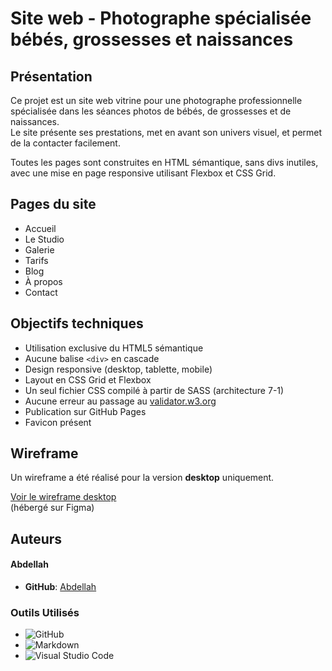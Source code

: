# Site web - Photographe spécialisée bébés, grossesses et naissances

## Présentation

Ce projet est un site web vitrine pour une photographe professionnelle spécialisée dans les séances photos de bébés, de grossesses et de naissances.  
Le site présente ses prestations, met en avant son univers visuel, et permet de la contacter facilement.

Toutes les pages sont construites en HTML sémantique, sans divs inutiles, avec une mise en page responsive utilisant Flexbox et CSS Grid.

## Pages du site

- Accueil
- Le Studio
- Galerie
- Tarifs
- Blog
- À propos
- Contact

## Objectifs techniques

- Utilisation exclusive du HTML5 sémantique
- Aucune balise `<div>` en cascade
- Design responsive (desktop, tablette, mobile)
- Layout en CSS Grid et Flexbox
- Un seul fichier CSS compilé à partir de SASS (architecture 7-1)
- Aucune erreur au passage au [validator.w3.org](https://validator.w3.org)
- Publication sur GitHub Pages
- Favicon présent

## Wireframe

Un wireframe a été réalisé pour la version **desktop** uniquement.

[Voir le wireframe desktop](https://www.figma.com/design/mpTy6mJAiwH8Uq8zlSgjDD/Untitled?node-id=0-1&t=YomnjuoqfdA9PuNr-1)  
(hébergé sur Figma)

## Auteurs 

#### Abdellah

- **GitHub**: [Abdellah](https://github.com/abdellah59)

### Outils Utilisés

- ![GitHub](https://img.shields.io/badge/github-%23121011.svg?style=for-the-badge&logo=github&logoColor=white)
- ![Markdown](https://img.shields.io/badge/markdown-%23000000.svg?style=for-the-badge&logo=markdown&logoColor=white)
- ![Visual Studio Code](https://img.shields.io/badge/Visual%20Studio%20Code-0078d7.svg?style=for-the-badge&logo=visual-studio-code&logoColor=white)
